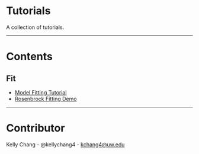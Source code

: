 
# Tutorials

A collection of tutorials.

--- 

# Contents

##  Fit
- [Model Fitting Tutorial](https://github.com/kellychang4/Tutorials/blob/master/Fit/Model-Fitting-Tutorial.ipynb)
- [Rosenbrock Fitting Demo](https://github.com/kellychang4/Tutorials/blob/master/Fit/Rosenbrock-Fit-Demo.ipynb)

--- 

# Contributor

Kelly Chang - @kellychang4 - kchang4@uw.edu